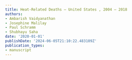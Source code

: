 ```yaml
---
title: Heat-Related Deaths — United States , 2004 – 2018
authors:
- Ambarish Vaidyanathan
- Josephine Malilay
- Paul Schramm
- Shubhayu Saha
date: '2020-01-01'
publishDate: '2024-06-05T21:10:22.483109Z'
publication_types:
- manuscript
---
```

